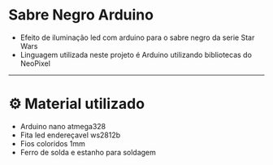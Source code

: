 # Sabre Negro Arduino
- Efeito de iluminação led com arduino para o sabre negro da serie Star Wars
- Linguagem utilizada neste projeto é Arduino utilizando bibliotecas do NeoPixel
________________________________________________________________________________
# :gear: Material utilizado
- Arduino nano atmega328
- Fita led endereçavel ws2812b
- Fios coloridos 1mm
- Ferro de solda e estanho para soldagem
